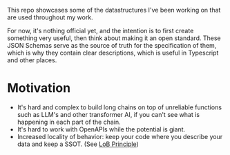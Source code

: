 This repo showcases some of the datastructures I've been working on that are used throughout my work.

For now, it's nothing official yet, and the intention is to first create something very useful, then think about making it an open standard. These JSON Schemas serve as the source of truth for the specification of them, which is why they contain clear descriptions, which is useful in Typescript and other places.

# Motivation

- It's hard and complex to build long chains on top of unreliable functions such as LLM's and other transformer AI, if you can't see what is happening in each part of the chain.
- It's hard to work with OpenAPIs while the potential is giant.
- Increased locality of behavior: keep your code where you describe your data and keep a SSOT. (See [LoB Principle](https://htmx.org/essays/locality-of-behaviour/))
